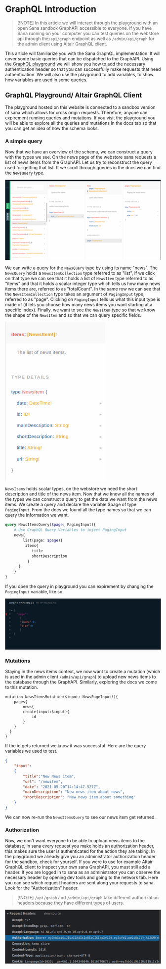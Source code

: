 # GraphQL Introduction

>[!NOTE] In this article we will interact through the playground with an open Sana sandbox GraphAPI accessible to everyone. If you have Sana running on your computer you can test queries on the webstore api through the`/api/graph` endpoint as well as `/admin/api/graph` for the admin client using Altair GraphQL client.

This article will familiarize you with the Sana GraphQL implementation. It will cover some basic queries that can be dispatched to the GraphAPI.
Using the [GraphQL playground](playground.md) we will show you how to add the necessary authentication header so that you can successfully make requests that need authentication. We will also use the playground to add variables, to show how variables are used in some queries.

## GraphQL Playground/ Altair GraphQL Client

The playground hosted on this website is connected to a sandbox version of sana which allows for cross origin requests. Therefore, anyone can expirement running queries and mutations. If you visit the playground you will be able to explore all the queries and mutations in the docs tab so that you can get an idea of how the schema looks.

### A simple query

Now that we have an overview of the schema, we can construct a query with the types we see. On the news page of the webstore sana requests a list of news items from the GraphAPI. Let us try to reconstruct the query used for getting that list. If we scroll through queries in the docs we can find the `NewsQuery` type.

![Docs Image](img/docs.png)

We can write a query for the `NewsQuery` type by using its name "news". The `NewsQuery` holds a `NewsItemCollection` type referred to as "list", if we click on that type we can see that it holds a list of `NewsItem` type referred to as "items" and that it holds a scalar integer type which tells us how many news items there are, referred to as "totalCount". In the same row we can see that the `NewsItemCollection` type takes an argument of `PagingInput` type, referred to as "page". Clicking on `PagingInput` tells us what this input type is made of (it lets you choose how many news items you want starting at a specific index). Finally, we want to see the `NewsItem` type so that we know the shape of the `NewsItem` and so that we can query specific fields.

![Docs Image](img/NewsItem.png)

`NewsItems` holds scalar types, on the webstore we need the short description and title of the news item.
Now that we know all the names of the types we can construct a query to get the data we want from the news items. We create a query and declare the variable $page of type `PagingInput`. From the docs we found all the type names so that we can query the information we want.

```graphql
query NewsItemsQuery($page: PagingInput){
    # Use GraphQL Query Variables to inject PagingInput
    news{
        list(page: $page){
         items{
            title
            shortDescription
          }
      }
    }
}
```

If you open the query in playground you can expirement by changing the `PagingInput` variable, like so.

![Variables News](img/Variables-news.png)

### Mutations

Staying in the news items context, we now want to create a mutation (which is used in the admin client `/admin/api/graph`) to upload new news items to the database through the GraphAPI. Similarly, exploring the docs we come to this mutation.

```graphql-admin
mutation NewsItemsMutation($input: NewsPageInput!){
    pages{
        news{
        create(input:$input){
            id
        } 
    }
  }
}
```

If the id gets returned we know it was successful. Here are the query variables we used to test.

```json
{
    "input":
    {
        "title":"New News item",
        "url": "/newitem",
        "date": "2021-05-20T14:14:47.527Z",
        "mainDescription": "New news item about news",
        "shortDescription": "New news item about something"
    }
}
```

We can now re-run the `NewsItemsQuery` to see our news item get returned.

### Authorization

Now, we don't want everyone to be able to upload news items to the database, in sana every request you make holds an authorization header, this makes sure the user is authenticated for the action they are taking. In the playground we already give you an administrator authorization header for the sandbox, check for yourself. If you were to use for example Altair GraphQL client to inspect your own sana GraphAPI, you must still add a header. If you are logged in to sana as an administrator you can observe the necessary header by opening dev tools and going to the network tab. Here you can see which request headers are sent along your requests to sana. Look for the "Authorization" header.

>[!NOTE] `/api/graph` and `/admin/api/graph` take different authorization headers because they have different types of users.

![Auth Headers](img/auth-header.png)